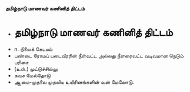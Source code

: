 **தமிழ்நாடு மாணவர் கணினித் திட்டம்**
- # தமிழ்நாடு மாணவர் கணினித் திட்டம்
- n. நிலைக் கேடயம்
- பண்டை ரோமப் படைவீரரின் நீள்வட்ட அல்லது நீளரைவட்ட வடிவமான நெடும் பரிசை
- (உள்.) முட்டுச்சில்லு
- கவச மேல்தோடு
- ஆமை-முதலை முதலிய உயிரினங்களின் வன் மேலோடு.

